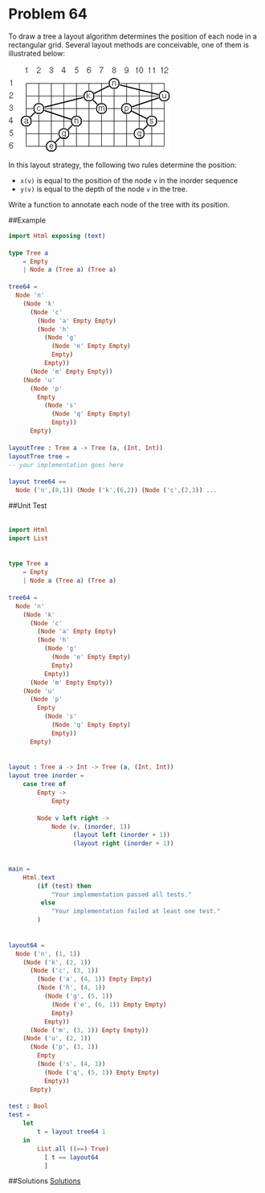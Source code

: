 # Problem 64

To draw a tree a layout algorithm determines the position of each node in a rectangular grid. Several layout methods are conceivable, one of them is illustrated below:

![](../i/p64.gif)

In this layout strategy, the following two rules determine the position:
* ```x(v)``` is equal to the position of the node ```v``` in the inorder sequence
* ```y(v)``` is equal to the depth of the node ```v``` in the tree. 

Write a function to annotate each node of the tree with its position. 

##Example
```elm 
import Html exposing (text)

type Tree a
    = Empty
    | Node a (Tree a) (Tree a)

tree64 = 
  Node 'n'
    (Node 'k'
      (Node 'c'
        (Node 'a' Empty Empty)
        (Node 'h'
          (Node 'g'
            (Node 'e' Empty Empty)
            Empty)
          Empty))
      (Node 'm' Empty Empty))
    (Node 'u'
      (Node 'p'
        Empty
          (Node 's'
            (Node 'q' Empty Empty)
            Empty))
      Empty)
                
layoutTree : Tree a -> Tree (a, (Int, Int)) 
layoutTree tree = 
-- your implementation goes here

layout tree64 ==  
  Node ('n',(8,1)) (Node ('k',(6,2)) (Node ('c',(2,3)) ...

```

##Unit Test
```elm

import Html
import List


type Tree a
    = Empty
    | Node a (Tree a) (Tree a)
    
tree64 = 
  Node 'n'
    (Node 'k'
      (Node 'c'
        (Node 'a' Empty Empty)
        (Node 'h'
          (Node 'g'
            (Node 'e' Empty Empty)
            Empty)
          Empty))
      (Node 'm' Empty Empty))
    (Node 'u'
      (Node 'p'
        Empty
          (Node 's'
            (Node 'q' Empty Empty)
            Empty))
      Empty)
      
      
layout : Tree a -> Int -> Tree (a, (Int, Int))
layout tree inorder =
    case tree of 
        Empty -> 
            Empty
        
        Node v left right ->
            Node (v, (inorder, 1)) 
                  (layout left (inorder + 1)) 
                  (layout right (inorder + 1))


main =
    Html.text
        (if (test) then
            "Your implementation passed all tests."
         else
            "Your implementation failed at least one test."
        )


layout64 = 
  Node ('n', (1, 1))
    (Node ('k', (2, 1))
      (Node ('c', (3, 1))
        (Node ('a', (4, 1)) Empty Empty)
        (Node ('h', (4, 1))
          (Node ('g', (5, 1))
            (Node ('e', (6, 1)) Empty Empty)
            Empty)
          Empty))
      (Node ('m', (3, 1)) Empty Empty))
    (Node ('u', (2, 1))
      (Node ('p', (3, 1))
        Empty
        (Node ('s', (4, 1))
          (Node ('q', (5, 1)) Empty Empty)
          Empty))
      Empty)
      
test : Bool
test =
    let 
        t = layout tree64 1
    in 
        List.all ((==) True)
          [ t == layout64
          ]

```

##Solutions
[Solutions](../s/64.md)


